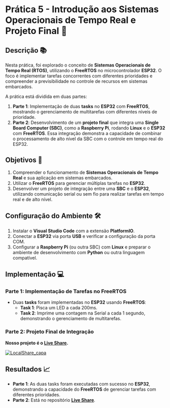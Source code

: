 # Prática 5 - Introdução aos Sistemas Operacionais de Tempo Real e Projeto Final 🚀

## Descrição 📚

Nesta prática, foi explorado o conceito de **Sistemas Operacionais de Tempo Real (RTOS)**, utilizando o **FreeRTOS** no microcontrolador **ESP32**. O foco é implementar tarefas concorrentes com diferentes prioridades e compreender a previsibilidade no controle de recursos em sistemas embarcados.

A prática está dividida em duas partes:

1. **Parte 1**: Implementação de duas **tasks** no **ESP32** com **FreeRTOS**, mostrando o gerenciamento de multitarefas com diferentes níveis de prioridade.
2. **Parte 2**: Desenvolvimento de um **projeto final** que integra uma **Single Board Computer (SBC)**, como a **Raspberry Pi**, rodando **Linux** e o **ESP32** com **FreeRTOS**. Essa integração demonstra a capacidade de combinar o processamento de alto nível da SBC com o controle em tempo real do ESP32.

## Objetivos 🎯

1. Compreender o funcionamento de **Sistemas Operacionais de Tempo Real** e sua aplicação em sistemas embarcados.
2. Utilizar o **FreeRTOS** para gerenciar múltiplas tarefas no **ESP32**.
3. Desenvolver um projeto de integração entre uma **SBC** e o **ESP32**, utilizando comunicação serial ou sem fio para realizar tarefas em tempo real e de alto nível.

## Configuração do Ambiente 🛠️

1. Instalar o **Visual Studio Code** com a extensão **PlatformIO**.
2. Conectar a **ESP32** via porta **USB** e verificar a configuração da porta COM.
3. Configurar a **Raspberry Pi** (ou outra SBC) com **Linux** e preparar o ambiente de desenvolvimento com **Python** ou outra linguagem compatível.

## Implementação 💻

### Parte 1: Implementação de Tarefas no FreeRTOS

- Duas **tasks** foram implementadas no **ESP32** usando **FreeRTOS**:
  - **Task 1**: Pisca um LED a cada 200ms.
  - **Task 2**: Imprime uma contagem na Serial a cada 1 segundo, demonstrando o gerenciamento de multitarefas.

### Parte 2: Projeto Final de Integração

**Nosso projeto é o [**Live Share**](https://github.com/ikuyorih9/LocalShare).**

[![LocalShare_capa](https://github.com/user-attachments/assets/6fbdff6e-75de-410b-9383-fa7181344ce6)](https://github.com/ikuyorih9/LocalShare)

## Resultados 📈

- **Parte 1**: As duas tasks foram executadas com sucesso no **ESP32**, demonstrando a capacidade do **FreeRTOS** de gerenciar tarefas com diferentes prioridades.
- **Parte 2**: Está no repositório [**Live Share**](https://github.com/ikuyorih9/LocalShare).
